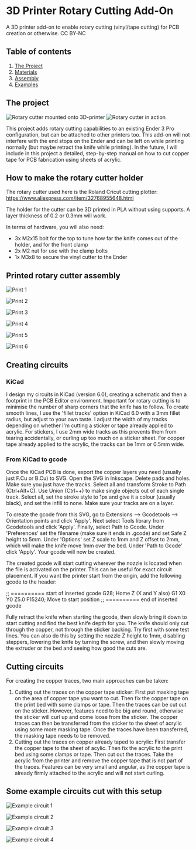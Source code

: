 # 3D Printer Rotary Cutting Add-On
A 3D printer add-on to enable rotary cutting (vinyl/tape cutting) for PCB creation or otherwise.
CC BY-NC

## Table of contents
1. [The Project](#project)
2. [Materials](#materials)
3. [Assembly](#assembly)
4. [Examples](#examples)

## The project <a name="project"></a>

![Rotary cutter mounted onto 3D-printer](https://github.com/kvriet/3dprinter-rotary-cutting/blob/main/Media/cutter%20on%20machine-1%20small.png?raw=true)
![Rotary cutter in action](https://github.com/kvriet/3dprinter-rotary-cutting/blob/main/Media/cutting%20copper.gif?raw=true)

This project adds rotary cutting capabilities to an existing Ender 3 Pro configuration, but can be attached to other printers too. This add-on will not interfere with the end stops on the Ender and can be left on while printing normally (but maybe retract the knife while printing). In the future, I will include in this project a detailed, step-by-step manual on how to cut copper tape for PCB fabrication using sheets of acrylic.

## How to make the rotary cutter holder <a name="materials"></a>
The rotary cutter used here is the Roland Cricut cutting plotter: https://www.aliexpress.com/item/32768955648.html

The holder for the cutter can be 3D printed in PLA without using supports. A layer thickness of 0.2 or 0.3mm will work.

In terms of hardware, you will also need:
- 3x M2x15 bolt for the top to tune how far the knife comes out of the holder, and for the front clamp
- 2x M2 nut for use with the clamp bolts
- 1x M3x8 to secure the vinyl cutter to the Ender

## Printed rotary cutter assembly <a name="assembly"></a>
![Print 1](https://github.com/kvriet/3dprinter-rotary-cutting/blob/main/Media/rotary%20cutter%20print-1.png?raw=true)

![Print 2](https://github.com/kvriet/3dprinter-rotary-cutting/blob/main/Media/rotary%20cutter%20print-2.png?raw=true)

![Print 3](https://github.com/kvriet/3dprinter-rotary-cutting/blob/main/Media/rotary%20cutter%20print-3.png?raw=true)

![Print 4](https://github.com/kvriet/3dprinter-rotary-cutting/blob/main/Media/rotary%20cutter%20print-4.png?raw=true)

![Print 5](https://github.com/kvriet/3dprinter-rotary-cutting/blob/main/Media/rotary%20cutter%20print-5.png?raw=true)

![Print 6](https://github.com/kvriet/3dprinter-rotary-cutting/blob/main/Media/rotary%20cutter%20print-6.png?raw=true)

## Creating circuits <a name="circuit_creation"></a>
### KiCad
I design my circuits in KiCad (version 6.0), creating a schematic and then a footprint in the PCB Editor environment. Important for rotary cutting is to minimise the number of sharp corners that the knife has to follow. To create smooth lines, I use the 'fillet tracks' option in KiCad 6.0 with a 3mm fillet radius, but adjust to your own taste. I adjust the width of my tracks depending on whether I'm cutting a sticker or tape already applied to acrylic. For stickers, I use 2mm wide tracks as this prevents them from tearing accidentally, or curling up too much on a sticker sheet. For copper tape already applied to the acrylic, the tracks can be 1mm or 0.5mm wide.

### From KiCad to gcode <a name="gcode_creation"></a>
Once the KiCad PCB is done, export the copper layers you need (usually just F.Cu or B.Cu) to SVG. Open the SVG in Inkscape. Delete pads and holes. Make sure you just have the tracks. Select all and transform Stroke to Path (Ctrl+Alt+C). Use Union (Ctrl++) to make single objects out of each single track. Select all, set the stroke style to 1px and give it a colour (usually black), and set the infill to none. Make sure your tracks are on a layer.

To create the gcode from this SVG, go to Extensions --> Gcodetools --> Orientation points and click 'Apply'. Next select Tools library from Gcodetools and click 'Apply'. Finally, select Path to Gcode. Under 'Preferences' set the filename (make sure it ends in .gcode) and set Safe Z height to 5mm. Under 'Options' set Z scale to 1mm and Z offset to 2mm, which will make the knife move 1mm over the bed. Under 'Path to Gcode' click 'Apply'. Your gcode will now be created.

The created gcode will start cutting wherever the nozzle is located when the file is activated on the printer. This can be useful for exact circuit placement. If you want the printer start from the origin, add the following gcode to the header:

;; ========== start of inserted gcode
G28; Home Z (X and Y also)
G1 X0 Y0 Z5.0 F15240; Move to start position
;; ========== end of inserted gcode

Fully retract the knife when starting the gcode, then slowly bring it down to start cutting and find the best knife depth for you. The knife should only cut through the copper, not through the sticker backing. Try first with some test lines. You can also do this by setting the nozzle Z height to 1mm, disabling steppers, lowering the knife by turning the screw, and then slowly moving the extruder or the bed and seeing how good the cuts are.

## Cutting circuits <a name="circuit_cutting"></a>
For creating the copper traces, two main approaches can be taken:
1. Cutting out the traces on the copper tape sticker: First put masking tape on the area of copper tape you want to cut. Then fix the copper tape on the print bed with some clamps or tape. Then the traces can be cut out on the sticker. However, features need to be big and round, otherwise the sticker will curl up and come loose from the sticker. The copper traces can then be transferred from the sticker to the sheet of acrylic using some more masking tape. Once the traces have been transferred, the masking tape needs to be removed.
2. Cutting out the traces on copper already taped to acrylic: First transfer the copper tape to the sheet of acylic. Then fix the acrylic to the print bed using some clamps or tape. Then cut out the traces. Take the acrylic from the printer and remove the copper tape that is not part of the traces. Features can be very small and angular, as the copper tape is already firmly attached to the acrylic and will not start curling.

## Some example circuits cut with this setup <a name="examples"></a>
![Example circuit 1](https://github.com/kvriet/3dprinter-rotary-cutting/blob/main/Media/example%20circuits-1.png?raw=true)

![Example circuit 2](https://github.com/kvriet/3dprinter-rotary-cutting/blob/main/Media/example%20circuits-2.png?raw=true)

![Example circuit 3](https://github.com/kvriet/3dprinter-rotary-cutting/blob/main/Media/example%20circuits-3.png?raw=true)

![Example circuit 4](https://github.com/kvriet/3dprinter-rotary-cutting/blob/main/Media/example%20circuits-4.png?raw=true)

